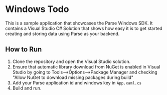 Windows Todo
============

This is a sample application that showcases the Parse Windows SDK.  It contains a Visual Studio C# Solution that shows how easy it is to get started creating and storing data using Parse as your backend.

How to Run
----------

1. Clone the repository and open the Visual Studio solution.
2. Ensure that automatic library download from NuGet is enabled in Visual Studio by going to Tools-->Options-->Package Manager and checking "Allow NuGet to download missing packages during build"
3. Add your Parse application id and windows key in `App.xaml.cs`
4. Build and run.
